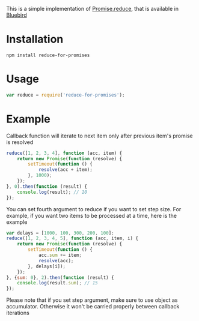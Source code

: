 This is a simple implementation of [Promise.reduce](https://github.com/petkaantonov/bluebird/blob/master/API.md#reducefunction-reducer--dynamic-initialvalue---promise), that is available in [Bluebird](https://github.com/petkaantonov/bluebird)

# Installation
```
npm install reduce-for-promises
```

# Usage
```javascript
var reduce = require('reduce-for-promises');
```

# Example
Callback function will iterate to next item only after previous item's promise is resolved
```javascript
reduce([1, 2, 3, 4], function (acc, item) {
	return new Promise(function (resolve) {
		setTimeout(function () {
			resolve(acc + item);
		}, 1000);
	});
}, 0).then(function (result) {
	console.log(result); // 10
});
```

You can set fourth argument to reduce if you want to set step size. For example, if you want two items to be processed at a time, here is the example
```javascript
var delays = [1000, 100, 300, 200, 100];
reduce([1, 2, 3, 4, 5], function (acc, item, i) {
	return new Promise(function (resolve) {
		setTimeout(function () {
		    acc.sum += item;
			resolve(acc);
		}, delays[i]);
	});
}, {sum: 0}, 2).then(function (result) {
	console.log(result.sum); // 15
});
```
Please note that if you set step argument, make sure to use object as accumulator. Otherwise it won't be carried properly between callback iterations